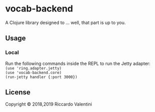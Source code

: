 # vocab-backend

A Clojure library designed to ... well, that part is up to you.

## Usage

### Local

Run the following commands inside the REPL to run the Jetty adapter:\
```(use 'ring.adapter.jetty) ``` \
```(use 'vocab-backend.core) ``` \
```(run-jetty handler {:port 3000}) ``` 

## License

Copyright © 2018,2019 Riccardo Valentini
